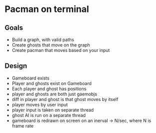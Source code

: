 # Pacman on terminal

## Goals
- Build a graph, with valid paths
- Create ghosts that move on the graph
- Create pacman that moves based on your input

## Design
- Gameboard exists
- Player and ghosts exist on Gameboard
- Each player and ghost has positions
- player and ghosts are both just gaemobjs
- diff in player and ghost is that ghost moves by itself
- player moves by user input
- player input is taken on separate thread
- ghost AI is run on a separate thread
- gameboard is redrawn on screen on an inerval -> N/sec, where N is frame rate
